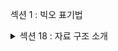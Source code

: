 섹션 1 : 빅오 표기법

<details>
<summary> 섹션 18 : 자료 구조 소개
</summary>
<div markdown="1">

- Summery

  - 최고의 자료구조란?
  - ES2015 class 구문 개요
  - 자료구조 : class 키워드
  - 자료구조 : intance 메서드 추가하기
  - 자료구조 : class 메서드 추가하기

- 목적
  - Big O 의 시점에서 `{}` 와 `[]` 이 어떻게 작동하는지에 대한 내용
    - 데이터를입력하는데 여러가지의 방법과 방법에 따른 속도차이
  - 왜 `[]` 앞에 데이터를 추가하는것이 안좋은지에 대한 내용
  - 더 나은 대안을 찾아보고 처리시간을 비교하는 내용

## `객체의 Big O`

- 객체를 이용할 때

  - 정렬이 필요하지 않을 때 잘 작동한다
  - 빠른접근 , 입력과 제거를 원할때

- 객체의 Big O

  - Insertion (정렬) : O(1)
  - Removal (삭제) : O(1)
  - Searching (검색) : O(N)
  - Access (접근) : O(1)

- 객체 내장 메서드의 Big O
  - Object.keys : O(N)
  - Object.values : O(N)
  - Object.entries : O(N)
  - hasOwnProperty : O(1)

## `배열의 Big O`

- 배열을 사용하는 경우
  - 정렬되어있는 데이터를 사용하기 위해 → 성능 최적화하고 싶다면 필수적
- 배열의 Big O

  - Insertion (정렬) : 어디에 입력하느냐에 따라 다르다
  - Removal (삭제) : 어디에 입력하느냐에 따라 다르다
  - Searching (검색) : O(N)
  - Access (접근) : O(1) → 배열이 길이의 영향을 받지 않아 O(1)
    내부 실행 과정을 살펴봐서 왜 O(1) 인지 알면 좋을거같다.

- 배열 내장 메서드의 Big O
  - push : O(1)
  - pop : O(1)
  - shift : O(N)
  - unshift : O(N)
  - concat : O(N)
  - slice : O(N)
  - splice : O(N)
  - sort : O(N \* $log_(N)$)
  - forEach & map & filter & reduce & etc.. : O(N)

</div>
</details>

<!-- <details>
<summary> 섹션 19 : 단일 연결 리스트
</summary>
<div markdown="1">
asd
</div>
</details>

<details>
<summary> 섹션20 : 이중 연결 리스트
</summary>
<div markdown="1">
asd
</div>
</details> -->
